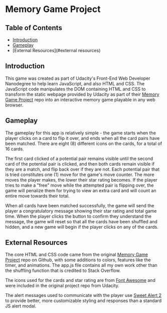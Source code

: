 # Memory Game Project

## Table of Contents

* [Introduction](#introduction)
* [Gameplay](#gameplay)
* [External Resources](#external resources)

## Introduction

This game was created as part of Udacity's Front-End Web Developer Nanodegree
to help learn JavaScript, and also HTML and CSS. The JavaScript code
manipulates the DOM containing HTML and CSS to transform the static webpage
provided by Udacity as part of their [Memory Game Project](https://github.com/udacity/fend-project-memory-game.git)
repo into an interactive memory game playable in any web browser.

## Gameplay

The gameplay for this app is relatively simple - the game starts when the
player clicks on a card to flip it over, and ends when all the card pairs have
been matched. There are eight (8) different icons on the cards, for a total of
16 cards.

The first card clicked of a potential pair remains visible until the second
card of the potential pair is clicked, and then both cards remain visible if
they are a match, and flip back over if they are not. Each potential pair that
is tried constitutes one (1) move for the game's move counter. The more moves
the player makes, the lower their star rating becomes. If the player tries to
make a "free" move while the attempted pair is flipping over, the game will
penalize them for trying to view an extra card and will count an entire move
towards their total.

When all cards have been matched successfully, the game will send the player
a congratulatory message showing their star rating and total game time. When
the player clicks the button to confirm they understand the message, the game
will reset so that all the cards have been shuffled and hidden, and a new game
will begin if the player clicks on any of the cards.

## External Resources
The core HTML and CSS code came from the original [Memory Game Project](https://github.com/udacity/fend-project-memory-game.git)
repo on Github, with some additions to colors, features like the timer, and
animations. The app.js file contains all my own work other than the shuffling
function that is credited to Stack Overflow.

The icons used for the cards and star rating are from [Font Awesome](https://fontawesome.com/?from=io)
and were included in the original project repo from Udacity.

The alert messages used to communicate with the player use [Sweet Alert 2](https://sweetalert2.github.io/)
to provide better, more customizable styling and responses than a standard
JS alert modal.
